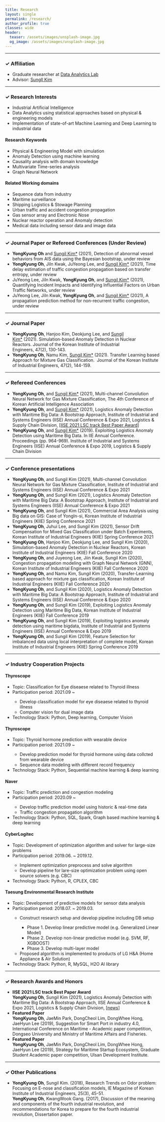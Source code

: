 ```yaml
---
title: Research
layout: single
permalink: /research/
author_profile: true
classes: wide
header:
  teaser: /assets/images/unsplash-image.jpg
  og_image: /assets/images/unsplash-image.jpg
---
```


--------------------
<h3> &#10003; Affiliation </h3>
<div class="notice--primary">
  <ul>
  <li> Graduate researcher at <a href="http://analytics.unist.ac.kr/">Data Analytics Lab</a> </li>
  <li> Advisor: <a href="https://scholar.google.com/citations?user=BISaBGoAAAAJ&hl">SungIl Kim</a> </li>
  </ul>
</div>


--------------------
<h3> &#10003; Research Interests </h3>
<div class="notice--primary">
  <ul>
  <li> Industrial Artificial Intelligence</li>
  <li> Data Analytics using statistical approaches based on physical & engineering models</li>
  <li> Implementation of state-of-art Machine Learning and Deep Learning to industrial data</li>
  </ul>
</div>

<div class="notice">
  <h4>Research Keywords</h4>
  <ul>
  <li>Physical & Engineering Model with simulation</li>
  <li>Anomaly Detection using machine learning</li>
  <li>Causality analysis with domain knowledge</li>
  <li>Multivariate Time-series analysis</li>
  <li>Graph Neural Network</li>
  </ul>
</div>

<div class="notice">
  <h4>Related Working domains</h4>
  <ul>
  <li>Sequence data from industry</li>
  <li>Maritime surveillance</li>
  <li>Shipping Logistics & Stowage Planning</li>
  <li>Urban traffic and accident congestion propagation</li>
  <li>Gas sensor array and Electronic Nose</li>
  <li>Nuclear reactor operation and Anomaly detection</li>
  <li>Medical data including sensor data and image data</li>
  </ul>
</div>


--------------------
<h3> &#10003; Journal Paper or Refereed Conferences (Under Review) </h3>

<div class="notice--info"> <!--Under Review-->
  <ul>
  <li><b>YongKyung Oh</b> and <u>Sungil Kim*</u> (2021), Detection of abnormal vessel behaviors from AIS data using the Bayesian bootstrap, under review</li>
  <li><b>YongKyung Oh</b>, JiIn Kwak, JuYeong Lee, and <u>Sungil Kim*</u> (2021), Time delay estimation of traffic congestion propagation based on transfer entropy, under review</li>
  <li>JuYeong Lee, JiIn Kwak, <b>YongKyung Oh</b>, and <u>Sungil Kim*</u> (2021), Quantifying Incident Impacts and Identifying Influential Factors on Urban Traffic Networks, under review</li>
  <li>JuYeong Lee, JiIn Kwak, <b>YongKyung Oh</b>, and <u>Sungil Kim*</u> (2021), A propagation prediction method for non-recurrent traffic congestion, under review</li>
  </ul>
</div>


--------------------
<h3> &#10003; Journal Paper </h3>
<div class="notice--info"> <!--Published-->
  <ul>
  <li><b>YongKyung Oh</b>, Hanjoo Kim, Deokjung Lee, and <u>Sungil Kim*</u> (2021). Simulation-based Anomaly Detection in Nuclear Reactors. Journal of the Korean Institute of Industrial Engineers, 47(2), 130-143.</li>
  <li><b>YongKyung Oh</b>, Namu Kim, <u>Sungil Kim*</u> (2021). Transfer Learning based Approach for Mixture Gas Classification.  Journal of the Korean Institute of Industrial Engineers, 47(2), 144-159.</li>
  </ul>
</div>


--------------------
<h3> &#10003; Refereed Conferences </h3>
<div class="notice--info"> <!--Published-->
  <ul>
  <li><b>YongKyung Oh</b>, and <u>Sungil Kim*</u> (2021), Multi-channel Convolution Neural Network for Gas Mixture Classification, The 4th Conference of Korean Artificial Intelligence Association</li>
  <li><b>YongKyung Oh</b>, and <u>Sungil Kim*</u> (2021), Logistics Anomaly Detection with Maritime Big Data: A Bootstrap Approach, Institute of Industrial and Systems Engineers (IISE) Annual Conference & Expo 2021, Logistics & Supply Chain Division, <u>[IISE 2021 LSC track Best Paper Award]</u></li>
  <li><b>YongKyung Oh</b>, and <u>Sungil Kim*</u> (2019). Exploiting Logistics Anomaly Detection using Maritime Big Data. In IIE Annual Conference. Proceedings (pp. 964-969). Institute of Industrial and Systems Engineers (IISE) Annual Conference & Expo 2019, Logistics & Supply Chain Division</li>
  </ul>
</div>


--------------------
<h3> &#10003; Conference presentations </h3>

<div class="notice--danger">
  <ul>
  <li><b>YongKyung Oh</b>, and Sungil Kim (2021), Multi-channel Convolution Neural Network for Gas Mixture Classification, Institute of Industrial and Systems Engineers (IISE) Annual Conference & Expo 2021</li>
  <li><b>YongKyung Oh</b>, and Sungil Kim (2021), Logistics Anomaly Detection with Maritime Big Data: A Bootstrap Approach, Institute of Industrial and Systems Engineers (IISE) Annual Conference & Expo 2021</li>
  <li><b>YongKyung Oh</b>, and Sungil Kim (2021), Commercial Area Analysis using Big data on GIS: Case of YongIn-si, Korean Institute of Industrial Engineers (KIIE) Spring Conference 2021</li>
  <li><b>YongKyung Oh</b>, Juhui Lee, and Sungil Kim (2021), Sensor Drift Compensation for Mixed Gas Classification under Batch Experiments, Korean Institute of Industrial Engineers (KIIE) Spring Conference 2021</li>
  <li><b>YongKyung Oh</b>, Hanjoo Kim, Deokjung Lee, and Sungil Kim (2020), Simulation-based Anomaly Detection in Nuclear Reactors, Korean Institute of Industrial Engineers (KIIE) Fall Conference 2020</li>
  <li><b>YongKyung Oh</b>, and Juyeong Lee, Jiin Kwak, Sungil Kim (2020), Congestion propagation modeling with Graph Neural Network (GNN), Korean Institute of Industrial Engineers (KIIE) Fall Conference 2020</li>
  <li><b>YongKyung Oh</b>, and Namu Kim, Sungil Kim (2020), Transfer-Learning based approach for mixture gas classification, Korean Institute of Industrial Engineers (KIIE) Fall Conference 2020</li>
  <li><b>YongKyung Oh</b>, and Sungil Kim (2020), Logistics Anomaly Detection with Maritime Big Data: A Bootstrap Approach, Institute of Industrial and Systems Engineers (IISE) Annual Conference & Expo 2020</li>
  <li><b>YongKyung Oh</b>, and Sungil Kim (2019), Exploiting Logistics Anomaly Detection using Maritime Big Data, Korean Institute of Industrial Engineers (KIIE) Fall Conference 2019</li>
  <li><b>YongKyung Oh</b>, and Sungil Kim (2019), Exploiting logistics anomaly detection using maritime bigdata, Institute of Industrial and Systems Engineers (IISE) Annual Conference & Expo 2019</li>
  <li><b>YongKyung Oh</b>, and Sungil Kim (2019), Feature Selection for imbalanced data using local interpretation of complete model, Korean Institute of Industrial Engineers (KIIE) Spring Conference 2019</li>
  </ul>
</div>


--------------------
<h3> &#10003; Industry Cooperation Projects </h3>

<div class="notice--success">
  <h4>Thyroscope</h4>
  <ul>
  <li>Topic: Classification for Eye diseaese related to Thyroid illness</li>
  <li>Participation period: 2021.09 ~ </li>
    <ul>
    <li>Develop classification model for eye diseaese related to thyroid illness</li>
    <li>Computer vision for dual image data</li>
    </ul>
  <li>Technology Stack: Python, Deep learning, Computer Vision</li>
  </ul>
</div>

<div class="notice--success">
  <h4>Thyroscope</h4>
  <ul>
  <li>Topic: Thyroid hormone prediction with wearable device</li>
  <li>Participation period: 2021.09 ~ </li>
    <ul>
    <li>Develop prediction model for thyroid hormone using data collcted from wearable device</li>
    <li>Sequence data modeling with different record frequency</li>
    </ul>
  <li>Technology Stack: Python, Sequential machine learning & deep learning</li>
  </ul>
</div>

<div class="notice--success">
  <h4>Naver</h4>
  <ul>
  <li>Topic: Traffic prediction and congestion modeling</li>
  <li>Participation period: 2020.09 ~ </li>
    <ul>
    <li>Develop traffic prediction model using historic & real-time data</li>
    <li>Traffic congestion propagation algorithm</li>
    </ul>
  <li>Technology Stack: Python, SQL, Spark, Graph based machine learning & deep learning</li>
  </ul>
</div>


<div class="notice--success">
  <h4>CyberLogitec</h4>
  <ul>
  <li>Topic: Development of optimization algorithm and solver for large-size problems</li>
  <li>Participation period: 2019.06. ~ 2019.12.</li>
    <ul>
    <li>Implement optimization preprocess and solve algorithm</li>
    <li>Develop pipeline for lare-size optimization problem using open source solvers (e.g. CBC)</li>
    </ul>
  <li>Technology Stack: Python, R, CPLEX, CBC</li>
  </ul>
</div>


<div class="notice--success">
  <h4>Taesung Environmental Research Institute</h4>
  <ul>
  <li>Topic: Development of predictive models for sensor data analysis</li>
  <li>Participation period: 2018.07. ~ 2019.03.</li>
    <ul>
    <li>Construct research setup and develop pipeline including DB setup</li>
    <ul>
    <li>Phase 1. Develop linear predictive model (e.g. Generalized Linear Model)</li>
    <li>Phase 2. Develop non-linear predictive model (e.g. SVM, RF, XGBOOST)</li>
    <li>Phase 3. Develop multi-layer model</li>
    </ul>
    <li>Proposed algorithm is implemented to products of LG H&A (Home Appliance & Air Solution)</li>
    </ul>
  <li>Technology Stack: Python, R, MySQL, H2O AI library</li>
  </ul>
</div>


--------------------
<h3> &#10003; Research Awards and Honors </h3>

<div class="notice--warning"> 
  <ul>
  <li><b>IISE 2021 LSC track Best Paper Award</b><br> 
  <b>YongKyung Oh</b>, Sungil Kim (2021), Logistics Anomaly Detection with Maritime Big Data: A Bootstrap Approach, IISE Annual Conference & Expo 2021, Logistics & Supply Chain Division, [<a href="https://news.unist.ac.kr/unist-announces-2021-winners-of-iise-lsc-division-best-paper-award/?fbclid=IwAR2frIPxwtFoN78yz35CZom9Kxo7f8qBL22qekEE3IyiAPl_D8CE5v8c8rQ">news</a>]</li> 
  <li><b>Featured Paper</b><br> 
  <b>YongKyung Oh</b>, JaeMin Park, DongCheol Lim, DongWhee Hong, JaeHyun Lee (2019), Suggestion for Smart Port in industry 4.0, International Conference on Maritime - Academic paper competition, Dongseo University and Ministry of Maritime Affairs and Fisheries.</li>
  <li><b>Featured Paper</b><br> 
  <b>YongKyung Oh</b>, JaeMin Park, DongCheol Lim, DongWhee Hong, JaeHyun Lee (2019), Strategy for Maritime Startup Ecosystem, Graduate Student Academic paper competition, Ulsan Development Institute.</li>
  </ul>
</div>


--------------------
<h3> &#10003; Other Publications </h3>

<div class="notice"> 
  <ul>
  <li><b>YongKyung Oh</b>, Sungil Kim. (2018), Research Trends on Odor problem: Focusing on E-nose and classification models, IE Magazine of Korean Institute of Industrial Engineers, 25(3), 45-51.</li>
  <b>YongKyung Oh</b>, KwangWook Gang. (2017), Discussion of the meaning and components of the fourth industrial revolution, and recommendations for Korea to prepare for the fourth industrial revolution, Dissertation paper.
  </ul>
</div>

